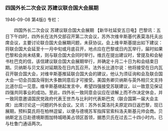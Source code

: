 ### 四国外长二次会议  苏建议联合国大会展期

1946-09-08
第4版()
专栏：

　　四国外长二次会议
    苏建议联合国大会展期
    【新华社延安五日电】巴黎讯：五日下午四时，四外长在法外交部召开第二次会议，苏外次维辛斯基代表莫洛托夫出席会议，主要讨论联合国大会展期问题，未获协议。会上维辛斯基提出如下建议：将联合国大会延至十一月中旬或月底召开，地点应在巴黎或日内瓦举行，届时如果巴黎和会尚未结束，则与联合国大会同时举行。维氏在提出建议时，曾提及和会秘书杜巴克的信，该信建议联合国大会展期举行，并确定十月二十日为和会结束日期。贝纳斯与贝文反对延期及在日内瓦召开。法外长比道尔说：他将接受在日内瓦召开联合国大会，对维辛斯基推延联合国大会的建议，他认为须征询和会及联合国大会一切会员国及得到大多数同意后才可接受。美国务卿贝纳斯与英外相贝文支持比道尔后一见意。维辛斯基继起发言中，希望四强接受苏联建议，以一致意见保证四强共同事业的成功。至此，四外长一致同意会议应在谅解上而不作决定休会，并一致同意邀请国民党政府代表王世杰与比利时代表斯巴克（联合国第一届大会主席）出席讨论这一问题的外长会议。又讯：苏外长莫洛托夫原定四日返巴黎，现已展期，预料莫氏将在柏林逗留，以便与德境苏军指挥官索科洛夫斯基元帅会商。贝纳斯定五日赴德境斯图加特城晤美占领区首领，据悉贝氏在过去二十四小时内，已与杜鲁门通话两次。
